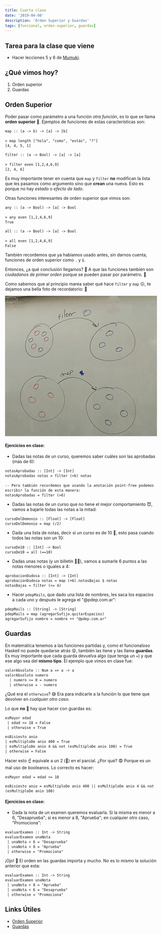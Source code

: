 ```yaml
---
title: Cuarta clase
date: '2019-04-08'
description: 'Orden Superior y Guardas'
tags: [funcional, orden-superior, guardas]
---
```


## Tarea para la clase que viene

- Hacer lecciones 5 y 6 de [Mumuki](https://mumuki.io/pdep-utn).

## ¿Qué vimos hoy?

1. Orden superior
2. Guardas

## Orden Superior

Poder pasar como parámetro a una función _otra función_, es lo que se llama **orden superior** 🤯.
Ejemplos de funciones de estas características son:

```
map :: (a -> b) -> [a] -> [b]

> map length ["hola", "como", "estás", "?"]
[4, 4, 5, 1]
```

```
filter :: (a -> Bool) -> [a] -> [a]

> filter even [1,2,4,6,9]
[2, 4, 6]
```

Es muy importante tener en cuenta que `map` y `filter` **no** modifican la lista que les pasamos como argumento sino que **crean** una nueva. Esto es porque no hay _estado_ o _efecto de lado_.

Otras funciones interesantes de orden superior que vimos son:

```
any :: (a -> Bool) -> [a] -> Bool

> any even [1,2,4,6,9]
True
```

```
all :: (a -> Bool) -> [a] -> Bool

> all even [1,2,4,6,9]
False
```

También recordemos que ya habíamos usado antes, sin darnos cuenta, funciones de orden superior como `.` y `$`.

Entonces, ¿a qué conclusión llegamos? 🤔 A que las funciones también son _ciudadanos de primer orden_ porque se pueden pasar por parámetro. 🎉

Como sabemos que al principio marea saber qué hace `filter` y `map` 😖, te dejamos una bella foto de recordatorio: 🎉

![diagrama_filter_map](./filter_map.jpg 'Diagrama de filter y map')

#### Ejercicios en clase:

- Dadas las notas de un curso, queremos saber cuáles son las aprobadas (más de 6):

```
notasAprobadas :: [Int] -> [Int]
notasAprobadas notas = filter (>6) notas

-- Pero también recordemos que usando la anotación point-free podemos escribir la función de esta manera:
notasAprobadas = filter (>6)
```

- Dadas las notas de un curso que no tiene el mejor comportamiento 😈, vamos a bajarle todas las notas a la mitad:

```
cursoDelDemonio :: [Float] -> [Float]
cursoDelDemonio = map (/2)
```

- Dada una lista de notas, decir si un curso es de 10 💯, esto pasa cuando todos las notas son un 10:

```
cursoDe10 :: [Int] -> Bool
cursoDe10 = all (==10)
```

- Dadas unas notas (y un billetín 💸😝), vamos a sumarle 6 puntos a las notas menores o iguales a 4:

```
aprobacionDudosa :: [Int] -> [Int]
aprobacionDudosa notas = map (+6).notasBajas $ notas
notasBajas = filter (<= 4)
```

- Hacer `pdepMails`, que dado una lista de nombres, les saca los espacios a cada uno y después le agrega el "@pdep.com.ar":

```
pdepMails :: [String] -> [String]
pdepMails = map (agregarSufijo.quitarEspacios)
agregarSufijo nombre = nombre ++ "@pdep.com.ar"
```

## Guardas

En matemática tenemos a las funciones partidas y, como el funcionaloso Haskell no puede quedarse atrás 😝, también las tiene y las llama **guardas**.
Es muy importante que cada guarda devuelva algo (que tenga un `=`) y que ese algo sea del **mismo tipo**.
El ejemplo que vimos en clase fue:

```
valorAbsoluto :: Num a => a -> a
valorAbsoluto numero
  | numero >= 0 = numero
  | otherwise = - numero
```

¿Qué era el `otherwise`? 😅 Era para indicarle a la función lo que tiene que devolver en _cualquier otro caso_.

Lo que **no** 🚫 hay que hacer con guardas es:

```
esMayor edad
 | edad <= 18 = False
 | otherwise = True
```

```
esBisiesto anio
| esMultiploDe anio 400 = True
| esMultiploDe anio 4 && not (esMultiploDe anio 100) = True
| otherwise = False
```

Hacer esto ☝️ equivale a un 2 (🦆) en el parcial. ¿Por qué? 😨 Porque es un mal uso de booleanos. Lo correcto es hacer:

```
esMayor edad = edad <= 18
```

```
esBisiesto anio = esMultiploDe anio 400 || esMultiploDe anio 4 && not (esMultiploDe anio 100)
```

#### Ejercicios en clase:

- Dada la nota de un examen queremos evaluarla. Si la misma es menor a 6, "Desaprueba"; si es menor a 8, "Aprueba"; en cualquier otro caso, "Promociona":

```
evaluarExamen :: Int -> String
evaluarExamen unaNota
 | unaNota < 6 = "Desaprueba"
 | unaNota < 8 = "Aprueba"
 | otherwise = "Promociona"
```

¡Ojo! 👀 El orden en las guardas importa y mucho. No es lo mismo la solución anterior que esta:

```
evaluarExamen :: Int -> String
evaluarExamen unaNota
 | unaNota < 8 = "Aprueba"
 | unaNota < 6 = "Desaprueba"
 | otherwise = "Promociona"
```

## Links Útiles

- [Orden Superior](http://wiki.uqbar.org/wiki/articles/orden-superior.html)
- [Guardas](http://wiki.uqbar.org/wiki/articles/funciones-por-partes.html)
